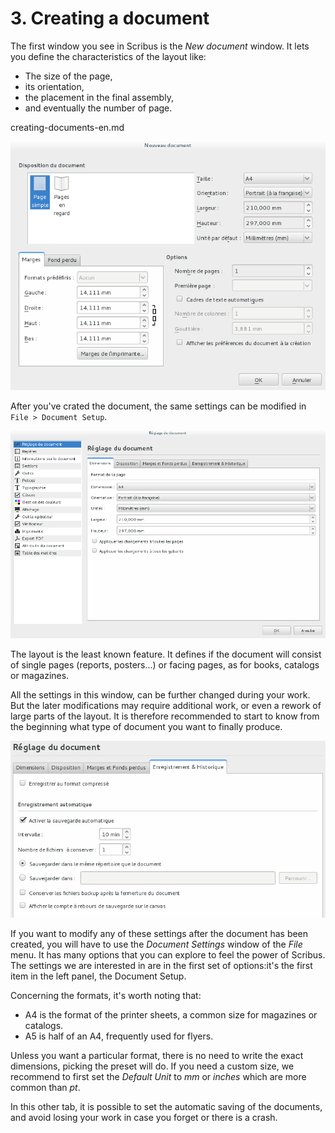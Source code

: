 # 3. Creating a document

The first window you see in Scribus is the _New document_ window. It lets you define the characteristics of the layout like:

- The size of the page,
- its orientation,
- the placement in the final assembly,
- and eventually the number of page.

creating-documents-en.md

![](creating-documents/new-document-fr.png)

After you've crated the document, the same settings can be modified in `File > Document Setup`.

![](creating-documents/settings-document-fr.png)

The layout is the least known feature. It defines if the document will consist of single pages (reports, posters...) or facing pages, as for books, catalogs or magazines.

All the settings in this window, can be further changed during your work. But the later modifications may require additional work, or even a rework of large parts of the layout. It is therefore recommended to start to know from the beginning what type of document you want to finally produce.

![](creating-documents/settings-automatic-save-fr.png)

If you want to modify any of these settings after the document has been created, you will have to use the _Document Settings_ window of the _File_ menu. It has many options that you can explore to feel the power of Scribus. The settings we are interested in are in the first set of options:it's the first item in the left panel, the Document Setup.

Concerning the formats, it's worth noting that:

- A4 is the format of the printer sheets, a common size for magazines or catalogs.
- A5 is half of an A4, frequently used for flyers.

Unless you want a particular format, there is no need to write the exact dimensions, picking the preset will do. If you need a custom size, we recommend to first set the _Default Unit_ to _mm_ or _inches_ which are more common than _pt_.

In this other tab, it is possible to set the automatic saving of the documents, and avoid losing your work in case you forget or there is a crash.
